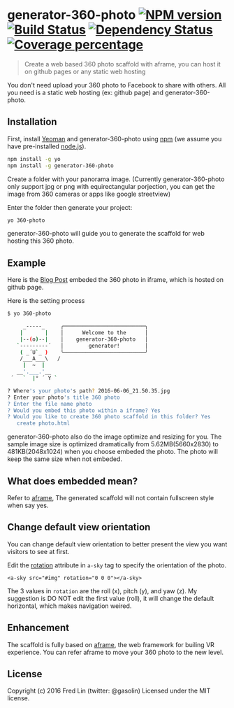 # generator-360-photo [![NPM version][npm-image]][npm-url] [![Build Status][travis-image]][travis-url] [![Dependency Status][daviddm-image]][daviddm-url] [![Coverage percentage][coveralls-image]][coveralls-url]
> Create a web based 360 photo scaffold with aframe, you can host it on github pages or any static web hosting

You don't need upload your 360 photo to Facebook to share with others. All you need is a static web hosting (ex: github page) and generator-360-photo.

## Installation

First, install [Yeoman](http://yeoman.io) and generator-360-photo using [npm](https://www.npmjs.com/) (we assume you have pre-installed [node.js](https://nodejs.org/)).

```bash
npm install -g yo
npm install -g generator-360-photo
```

Create a folder with your panorama image. (Currently generator-360-photo only support jpg or png with equirectangular porjection, you can get the image from 360 cameras or apps like google streetview)

Enter the folder then generate your project:

```bash
yo 360-photo
```

generator-360-photo will guide you to generate the scaffold for web hosting this 360 photo.


## Example

Here is the [Blog Post](http://blog.gasolin.idv.tw/2016/11/17/360-photo/) embeded the 360 photo in iframe, which is hosted on github page.


Here is the setting process

```sh
$ yo 360-photo

     _-----_     ╭──────────────────────────╮
    |       |    │      Welcome to the      │
    |--(o)--|    │    generator-360-photo   │
   `---------´   │        generator!        │
    ( _´U`_ )    ╰──────────────────────────╯
    /___A___\   /
     |  ~  |
   __'.___.'__
 ´   `  |° ´ Y `

? Where's your photo's path? 2016-06-06_21.50.35.jpg
? Enter your photo's title 360 photo
? Enter the file name photo
? Would you embed this photo within a iframe? Yes
? Would you like to create 360 photo scaffold in this folder? Yes
   create photo.html
```

generator-360-photo also do the image optimize and resizing for you. The sample image size is optimized dramatically from 5.62MB(5660x2830) to 481KB(2048x1024) when you choose embeded the photo. 
The photo will keep the same size when not embeded.

## What does embedded mean?

Refer to [aframe](https://aframe.io/docs/0.3.0/components/embedded.html), The generated scaffold will not contain fullscreen style when say yes.


## Change default view orientation

You can change default view orientation to better present the view you want visitors to see at first.

Edit the [rotation](https://aframe.io/docs/0.3.0/components/rotation.html) attribute in `a-sky` tag to specify the orientation of the photo.

```
<a-sky src="#img" rotation="0 0 0"></a-sky>
```

The 3 values in `rotation` are the roll (x), pitch (y), and yaw (z).
My suggestion is DO NOT edit the first value (roll), it will change the default horizontal, which makes navigation weired.

## Enhancement

The scaffold is fully based on [aframe](https://aframe.io/), the web framework for builing VR experience. 
You can refer aframe to move your 360 photo to the new level.

## License

Copyright (c) 2016 Fred Lin (twitter: @gasolin) Licensed under the MIT license.

[npm-image]: https://badge.fury.io/js/generator-360-photo.svg
[npm-url]: https://npmjs.org/package/generator-360-photo
[travis-image]: https://travis-ci.org/gasolin/generator-360-photo.svg?branch=master
[travis-url]: https://travis-ci.org/gasolin/generator-360-photo
[daviddm-image]: https://david-dm.org/gasolin/generator-360-photo.svg?theme=shields.io
[daviddm-url]: https://david-dm.org/gasolin/generator-360-photo
[coveralls-image]: https://coveralls.io/repos/gasolin/generator-360-photo/badge.svg
[coveralls-url]: https://coveralls.io/r/gasolin/generator-360-photo
